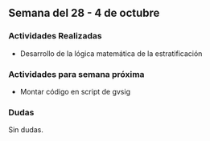 ## Semana del 28 - 4 de octubre 

### Actividades Realizadas

- Desarrollo de la lógica matemática de la estratificación

### Actividades para semana próxima

- Montar código en script de gvsig  

### Dudas 

Sin dudas.
